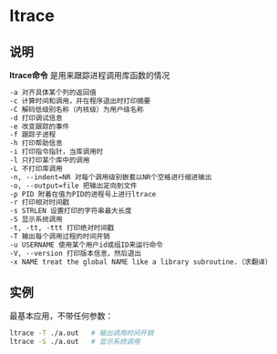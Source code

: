 # ltrace

## 说明

**ltrace命令** 是用来跟踪进程调用库函数的情况

```markdown
-a 对齐具体某个列的返回值
-c 计算时间和调用，并在程序退出时打印摘要
-C 解码低级别名称（内核级）为用户级名称
-d 打印调试信息
-e 改变跟踪的事件
-f 跟踪子进程
-h 打印帮助信息
-i 打印指令指针，当库调用时
-l 只打印某个库中的调用
-L 不打印库调用
-n, --indent=NR 对每个调用级别嵌套以NR个空格进行缩进输出
-o, --output=file 把输出定向到文件
-p PID 附着在值为PID的进程号上进行ltrace
-r 打印相对时间戳
-s STRLEN 设置打印的字符串最大长度
-S 显示系统调用
-t, -tt, -ttt 打印绝对时间戳
-T 输出每个调用过程的时间开销
-u USERNAME 使用某个用户id或组ID来运行命令
-V, --version 打印版本信息，然后退出
-x NAME treat the global NAME like a library subroutine.（求翻译）
```

## 实例

最基本应用，不带任何参数：

```bash
ltrace -T ./a.out   # 输出调用时间开销
ltrace -S ./a.out   # 显示系统调用
```
